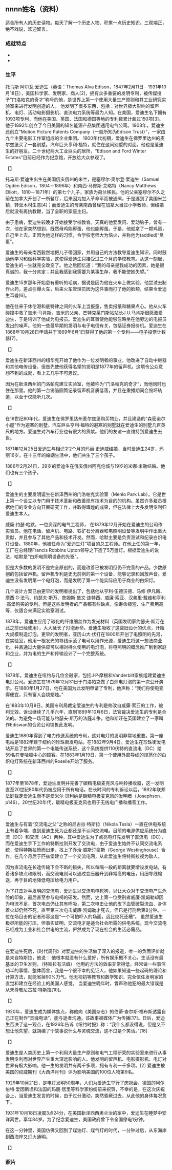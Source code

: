 ## nnnn姓名（资料）

适合所有人的历史读物。每天了解一个历史人物、积累一点历史知识。三观端正，绝不戏说，欢迎留言。  

### 成就特点

- ​
- ​


### 生平

托马斯·阿尔瓦·爱迪生（英语：Thomas Alva Edison，1847年2月11日－1931年10月18日），美国科学家、发明家、商人[2]，拥有众多重要的发明专利，被传媒授予“门洛帕克的奇才”称号的他，是世界上第一个使用大量生产原则和其工业研究实验室来进行发明创造的人。
他发明了很多东西，包括：对世界极大影响的留声机、电灯、活动电影摄影机、直流电力系统等最为人知。在美国，爱迪生名下拥有1093项专利，而他在美国、英国、法国和德国等地的专利数累计超过150项[3]。
他于1892年创立了今日美国的知名能源产品集团通用电气公司。1908年，爱迪生还创立“Motion Picture Patents Company（一般所知为Edison Trust）”，一家由九个主要电影工作室组成的企业集团。
1900年代初期，爱迪生在佛罗里达州的麦尔兹堡买了一套别墅。汽车巨头亨利·福特，就住在这间别墅的对面。他也是爱迪生的好朋友。二十世纪两大工业巨头的居所，“Edison and Ford Winter Estates”目前已经作为纪念馆，开放给大众参观了。



【】

托马斯·爱迪生出生在美国俄亥俄州的米兰，是塞缪尔·奥尔登·爱迪生（Samuel Ogden Edison，1804－1896年）和南西·马修斯·艾略特（Nancy Matthews Elliott，1810－1871年）的第七个儿子，家族为荷兰移民。他的父亲塞缪尔不久之前在加拿大开创了一所餐厅，后来因为加入革命军而被通缉，于是逃到了美国米兰镇，转营木材生意[4]；而爱迪生的母亲南西曾经在加拿大当过小学教师，但结婚后就没有再执教鞭，当了全职的家庭主妇。

由于患病，爱迪生较晚才开始接受学校教育。天真的他爱发问、爱动脑子，曾有一次，他在家突然想到，既然母鸡能孵蛋，他也能孵蛋。于是，他就拿了一颗鸡蛋，自己坐上去。正因为他这样的习惯，令学校老师大为恼火，并称他为(addled)“臭蛋”。

爱迪生的母亲南西毅然地把儿子带回家，并用自己的方法教导爱迪生知识，同时鼓励他学习和做科学实验，这使得爱迪生只接受过三个月的学校教育。从这一刻起，爱迪生的一生就完全改变了。他之后回忆道：“我的母亲是我成功的因素，她是很真诚的，我十分肯定；并且我感到我需要为某事生存，我不能使她失望。”

爱迪生15岁那年开始患有重听的毛病，据说是因为他在火车上做实验，他尝试去制作火药，差点引爆火车，后来火车管理员因为这件事而打了他的脸颊，结果令爱迪生耳聋[6]。 

他在往来于休伦港和底特律之间的火车上当报童，售卖报纸和糖果点心。他从火车碰撞中救了吉米·马肯斯。吉米的父亲、芒特克莱门斯站站长J.U.马肯斯很感激爱迪生，于是培训了他成为电报员。爱迪生的耳聋使他能够忽略坐在他旁边的电报员发出的噪声。他的一些最早期的发明与电子电信有关，包括证券报价机。爱迪生在1868年10月28日申请并于1869年6月1日获得了他的第一个专利——电子投票计数器[7]。

【】

爱迪生在新泽西州的纽华克开始了他作为一位发明者的事业，他改进了自动中继器和其他电传设备，但首先使他获得名望的发明是1877年的留声机。这项令公众意想不到的成就，看上去几乎不可思议。

因为在新泽西州的门洛帕克建立实验室，他被称为“门洛帕克的奇才”，而他同时也住在那里。他的第一台锡箔圆筒记录留声机音质低落，并且在重播期间会毁坏轨道，以至于仅能听几次。

【】

在19世纪80年代，爱迪生在佛罗里达州麦尔兹堡购买物业，并且建造的“森密诺尔小屋”作为避寒的别墅。汽车巨头亨利·福特的避寒的别墅就在爱迪生的别墅几百英尺的地方。爱迪生对汽车行业也有很大的贡献。他们的友谊一直维持到爱迪生去世。

1871年12月25日爱迪生与相识才2个月的玛丽·史迪威结婚，当时爱迪生24岁，玛丽16岁。在十三年的婚姻生活中，他们共生了三个孩子。

1886年2月24日，39岁的爱迪生在俄亥俄州阿克伦城与19岁的米娜·米勒结婚。他们也有三个孩子。

【】

爱迪生的主要发明诞生在新泽西州的门洛帕克实验室（Menlo Park Lab）。它是世上第一个设立以专门用于技术革新和改善现有技术为目的的机构。虽然许多雇员根据他们的专业方向开展研究工作，并取得辉煌的成果，但在法律上大多发明专利归爱迪生本人。

威廉·约瑟·哈默，一位资深的电气工程师， 在1879年12月开始在爱迪生的公司作实验员。他在电话、留声机、电路、铁矿石分离器和电照明设备等发明中作出重大贡献，并且参与了其他产品和技术开发。然而，哈默主要是负责测试和纪录白炽电灯设备。1880年，他被任命为“爱迪生灯”项目的总工程师。在他上任的第一年，工厂在总经理Francis Robbins Upton领导之下造了5万盏灯。根据爱迪生的说法，哈默是“白炽电照明设备的先驱”。



但是大多数的发明不是完全原创的，而是改善已被发明但仍不完善的产品。少数原创的包括留声机，留声机专利是史无前例的第一个设备，能够记录和回放声音。爱迪生没有发明第一个电灯泡，而是发明了第一个能实际应用于商业的白炽灯。

几个设计方案已由更早的发明者提出了，包括他从亨利·伍德沃德、马修·伊凡斯、摩西·G·法马、约瑟夫·斯万、詹姆斯·堡文·连特西、威廉·索亚、汉弗里·戴维和亨利·高堡购买的专利。但是这些发明者的产品都有些缺点，像寿命极短、生产费用高等，仅适合来满足实验室测试。

1878年，爱迪生应用了碳化的纤维细丝作为发光材料（英国发明家约瑟夫·斯万在此之前已经使用），大大延长了灯泡寿命。爱迪生吸收了这些旧设计的优点，开始大规模制造灯泡。更早的发明者，亚历山大·伏打在1800年开创了电照明的先河，在实验室，他用一根发光的导线示范了电可以用作光源，爱迪生将这一想法商业化，并且通过大量供应可以相对持久使用的电灯泡，将电照明的概念推广到到家庭和企业，并为电的生产和传输设计了一个完整系统。

【】

1878年，爱迪生在纽约与几位金融家，包括J·P·摩根和Vanderbilt家族组建爱迪生电灯公司。爱迪生在1879年12月31日于门洛帕克做了白炽电灯泡的第一次公开演示。在1880年1月27日，他在美国为此发明申请了专利，他声称：“我们将使电变得便宜，只有富人会烧蜡烛。”

在1883年10月8日，美国专利局裁定爱迪生的专利是修改自威廉·索亚的工作，被判无效。诉讼继续了几乎六年，直到1889年10月6日，法官裁决爱迪生的专利是合法的。为避免一场可能与约瑟夫·斯万的法庭斗争，他和斯旺在英国建立了一家叫作Ediswan的合资公司销售此发明。

爱迪生1880年得到了电力传送系统的专利，这对电灯的发明非常地重要。第一座电站是1882年建于纽约的珍珠街发电站。在1882年9月4日，爱迪生在珍珠街发电站开启了世界的第一个电能传送系统，这个系统提供110伏特的直流电（DC）给59名在曼哈顿中心的顾客。在1883年1月19日，第一个使用外部导线的规范化的白炽电灯系统在新泽西州的Roselle开始了服务。

【】

1877年至1878年，爱迪生发明并完善了碳精电极麦克风与响铃接收器，这一发明直至20世纪80年代仍被应用于所有电话。在长时间的专利诉讼以后，1892年联邦法庭裁定爱迪生而不是爱米尔·贝利纳是碳精电极麦克风的发明者（Josephson，p146）。20世纪20年代，碳精电极麦克风也用于无线电广播和播音工作。

【】

爱迪生与有着“交流电之父”之称的尼古拉·特斯拉（Nikola Tesla）一直在供电系统上有着争端，直到爱迪生死为止都还是不认同交流电。目前的电源供应系统分为直流（DC）和交流（AC）两种，其中爱迪生为了点亮电灯先发明了直流电（DC），而在爱迪生手下工作的特斯拉则开发了交流电，由于爱迪生始终不认同交流电系统，使得特斯拉愤而出走，找上了乔治·威斯汀豪斯（George Westinghouse）合作，在几个月后于匹兹堡建立了一个交流电网，从此爱迪生将特斯拉视为敌人。

因为直流电在长途传输下会不断的损失，所以每隔一段的距离就要增设发电站，有着诸多缺点和限制，而交流电则可以通过变压器升到非常高的电压，用细导线输送，再于目的地降低电压给电力用户。

为了打击对手发明的交流电，爱迪生以交流电电死狗，以让大众对于交流电产生危险的印象，最后甚至参与电椅的研发。然而，史上第一位受刑者威廉·凯姆勒却因为电流不足，首次电击仍让其有呼吸，第二次电击让他的皮下血管破裂流血、身体着火却仍然不死。直至第三次电击威廉·凯姆勒才死去，但已是行刑后第8分钟。一位在场目击的记者形容这是“一个可怕吓人的场面，远比绞死还糟”。
虽然爱迪生极尽所能的打压，但事实证明，交流电才是适合社会所需的供电系统，现今交流电已经成为工业和社会供电的主流，俨然成为了现在社会的生活必需品。

【】

在爱迪生死后，《时代周刊》对爱迪生的生活做了深入的报道，唯一的负面评价就是来自特斯拉，他说：
他根本就没有什么爱好，所有娱乐概不关心，生活没有最基本的卫生准则。（特斯拉有洁癖）
他用的方法的效率非常得低，经常做一些事倍功半的事情，整体而言，我是一个很不幸的见证人，他如果知道一些起码的理论和计算方法，就能省掉90%力气。他无视初等教育和数学知识，完全信任发明家的直觉和建立在经验上的美国人感觉。
当爱迪生晚年时，曾声称他犯的最大错误是从未尊敬尼古拉·特斯拉[10]。

【】

1920年，爱迪生成为媒体焦点，称他向《美国杂志》的伯蒂·查尔斯·福布斯透露自己正在制作“灵魂电话”，能与逝者沟通。该故事被媒体广为传播[17]。日后，爱迪生否决了这一观点，在1926年告诉《纽约时报》称：“我什么都没得说，但是又不想让他失望，就胡编了个故事说什么与灵魂交流，这不过是个笑话。”[18]



【】

爱迪生是人类历史上第一个利用大量生产原则和电气工程研究的实验室来进行从事发明专利而对世界产生重大深远影响的人。他发明的留声机、电影摄影机、电灯对世界有极大影响。他一生的发明共有两千多项，拥有专利一千多项。[2]  爱迪生被美国的权威期刊《大西洋月刊》评为影响美国的100位人物第9名。

1929年10月21日，是电灯发明50周年，人们为爱迪生举行了庆祝会，德国的阿尔伯特·爱因斯坦和法国的玛丽·居里等科学家纷纷前来祝贺，不幸的是，在这次庆祝会上，当爱迪生发言的时候，由于过分激动，突然昏厥过去，从此他的身体每况愈下。

1931年10月18日凌晨3点24分，在美国新泽西西奥兰治的家中，爱迪生在睡梦中安详离世，享年84岁。为了纪念爱迪生，美国政府曾下令全国停电1分钟。

在这一分钟里，美国仿佛又回到了煤油灯、煤气灯的时代，一分钟过后，从东海岸到西海岸又灯火通明。



【】

### 照片

